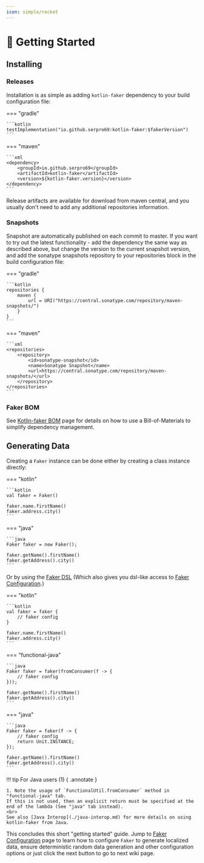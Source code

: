 ```yaml
---
icon: simple/rocket
---
```


# :beginner: Getting Started

## Installing

### Releases

Installation is as simple as adding `kotlin-faker` dependency to your build configuration file:

=== "gradle"

    ```kotlin
    testImplementation("io.github.serpro69:kotlin-faker:$fakerVersion")
    ```

=== "maven"

    ```xml
    <dependency>
        <groupId>io.github.serpro69</groupId>
        <artifactId>kotlin-faker</artifactId>
        <version>${kotlin-faker.version}</version>
    </dependency>
    ```

Release artifacts are available for download from maven central, and you usually don't need to add any additional repositories information.

### Snapshots

Snapshot are automatically published on each commit to master. If you want to try out the latest functionality - add the dependency the same way as described above, but change the version to the current snapshot version, and add the sonatype snapshots repository to your repositories block in the build configuration file:

=== "gradle"

    ```kotlin
    repositories {
        maven {
            url = URI("https://central.sonatype.com/repository/maven-snapshots/")
        }
    }
    ```

=== "maven"

    ```xml
    <repositories>
        <repository>
            <id>sonatype-snapshot</id>
            <name>Sonatype Snapshot</name>
            <url>https://central.sonatype.com/repository/maven-snapshots/</url>
        </repository>
    </repositories>
    ```

### Faker BOM

See [Kotlin-faker BOM](./faker-bom.md) page for details on how to use a Bill-of-Materials to simplify dependency management.

## Generating Data

Creating a `Faker` instance can be done either by creating a class instance directly:

=== "kotlin"

    ```kotlin
    val faker = Faker()

    faker.name.firstName()
    faker.address.city()
    ```

=== "java"

    ```java
    Faker faker = new Faker();

    faker.getName().firstName()
    faker.getAddress().city()
    ```

Or by using the [Faker DSL](./faker-dsl.md) (Which also gives you dsl-like access to [Faker Configuration](./faker-configuration.md).)

=== "kotlin"

    ```kotlin
    val faker = faker {
        // faker config
    }

    faker.name.firstName()
    faker.address.city()
    ```


=== "functional-java"

    ```java
    Faker faker = faker(fromConsumer(f -> {
        // faker config
    }));

    faker.getName().firstName()
    faker.getAddress().city()
    ```

=== "java"

    ```java
    Faker faker = faker(f -> {
        // faker config
        return Unit.INSTANCE;
    });

    faker.getName().firstName()
    faker.getAddress().city()
    ```

!!! tip
    For Java users (1) 
    { .annotate }

    1. Note the usage of `FunctionalUtil.fromConsumer` method in "functional-java" tab. 
    If this is not used, then an explicit return must be specified at the end of the lambda (See "java" tab instead).
    <br>
    See also [Java Interop](./java-interop.md) for more details on using kotlin-faker from Java.

This concludes this short "getting started" guide. Jump to [Faker Configuration](./faker-configuration.md) page to learn how to configure `Faker` to generate localized data, ensure deterministic random data generation and other configuration options or just click the next button to go to next wiki page.
